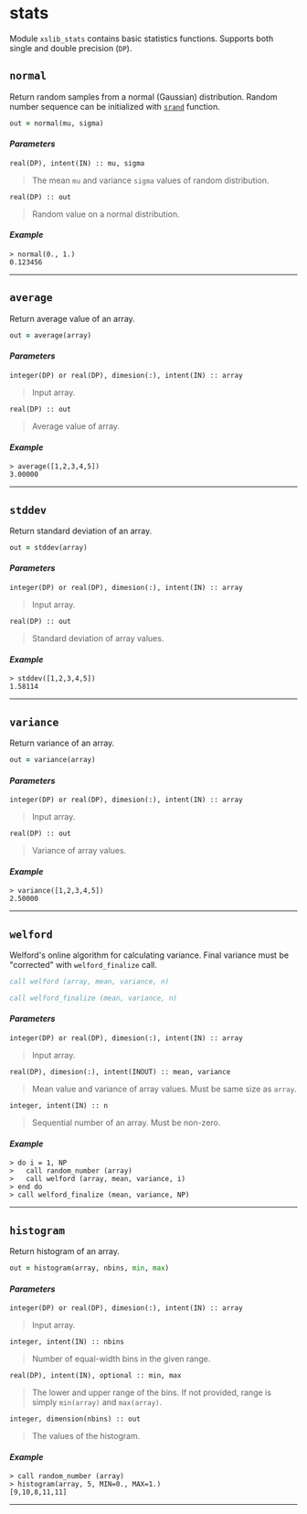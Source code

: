 # stats
Module `xslib_stats` contains basic statistics functions. Supports both single and double precision (`DP`).  

## `normal`
Return random samples from a normal (Gaussian) distribution. Random number sequence can be initialized with [`srand`](https://gcc.gnu.org/onlinedocs/gfortran/SRAND.html#SRAND) function.
```fortran
out = normal(mu, sigma)
```
#### *Parameters*
`real(DP), intent(IN) :: mu, sigma`
> The mean `mu` and variance `sigma` values of random distribution.  

`real(DP) :: out`
> Random value on a normal distribution.  

#### *Example*
```Fortran
> normal(0., 1.)
0.123456
```
---------------------------------------------------------------------

## `average`
Return average value of an array.
```fortran
out = average(array)
```
#### *Parameters*
`integer(DP) or real(DP), dimesion(:), intent(IN) :: array`
> Input array.

`real(DP) :: out`
> Average value of array. 

#### *Example*
```Fortran
> average([1,2,3,4,5])
3.00000
```
---------------------------------------------------------------------

## `stddev`
Return standard deviation of an array.
```fortran
out = stddev(array)
```
#### *Parameters*
`integer(DP) or real(DP), dimesion(:), intent(IN) :: array`
> Input array.

`real(DP) :: out`
> Standard deviation of array values. 

#### *Example*
```Fortran
> stddev([1,2,3,4,5])
1.58114
```
---------------------------------------------------------------------

## `variance`
Return variance of an array.
```fortran
out = variance(array)
```
#### *Parameters*
`integer(DP) or real(DP), dimesion(:), intent(IN) :: array`
> Input array.

`real(DP) :: out`
> Variance of array values. 

#### *Example*
```Fortran
> variance([1,2,3,4,5])
2.50000
```
---------------------------------------------------------------------

## `welford`
Welford's online algorithm for calculating variance. Final variance must be "corrected" with `welford_finalize` call.
```fortran
call welford (array, mean, variance, n)
```
```fortran
call welford_finalize (mean, variance, n)
```

#### *Parameters*
`integer(DP) or real(DP), dimesion(:), intent(IN) :: array`
> Input array.

`real(DP), dimesion(:), intent(INOUT) :: mean, variance`
> Mean value and variance of array values. Must be same size as `array`.

`integer, intent(IN) :: n`
> Sequential number of an array. Must be non-zero.

#### *Example*
```Fortran
> do i = 1, NP
>   call random_number (array)
>   call welford (array, mean, variance, i)
> end do
> call welford_finalize (mean, variance, NP)
```
---------------------------------------------------------------------

## `histogram`
Return histogram of an array.
```fortran
out = histogram(array, nbins, min, max)
```

#### *Parameters*
`integer(DP) or real(DP), dimesion(:), intent(IN) :: array`
> Input array.

`integer, intent(IN) :: nbins`
> Number of equal-width bins in the given range.

`real(DP), intent(IN), optional :: min, max`
> The lower and upper range of the bins. If not provided, range is simply `min(array)` and `max(array)`.

`integer, dimension(nbins) :: out`
> The values of the histogram.

#### *Example*
```Fortran
> call random_number (array)
> histogram(array, 5, MIN=0., MAX=1.)
[9,10,8,11,11]
```
---------------------------------------------------------------------
